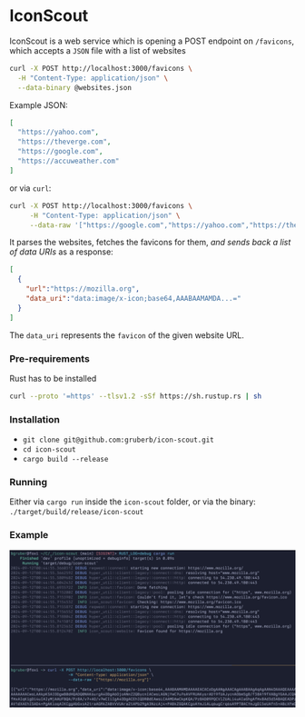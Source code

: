 # IconScout

IconScout is a web service which is opening a POST endpoint on `/favicons`, which accepts a `JSON` file with a list of websites

```bash
curl -X POST http://localhost:3000/favicons \
  -H "Content-Type: application/json" \
  --data-binary @websites.json
```

Example JSON:
```json
[
  "https://yahoo.com",
  "https://theverge.com",
  "https://google.com",
  "https://accuweather.com"
]
```

or via `curl`:

```bash
curl -X POST http://localhost:3000/favicons \
     -H "Content-Type: application/json" \
     --data-raw '["https://google.com","https://yahoo.com","https://theverge.com"]' \
```

It parses the websites, fetches the favicons for them, *and sends back a list of data URIs* as a response:

```json
[
  {
    "url":"https://mozilla.org",
    "data_uri":"data:image/x-icon;base64,AAABAAMAMDA...="
  }
]
```

The `data_uri` represents the `favicon` of the given website URL.

### Pre-requirements

Rust has to be installed
```bash
curl --proto '=https' --tlsv1.2 -sSf https://sh.rustup.rs | sh
```

### Installation

- `git clone git@github.com:gruberb/icon-scout.git`
- `cd icon-scout`
- `cargo build --release`

### Running

Either via `cargo run` inside the `icon-scout` folder, or via the binary: `./target/build/release/icon-scout`

### Example

![alt text](https://github.com/gruberb/icon-scout/blob/main/example.png?raw=true)
